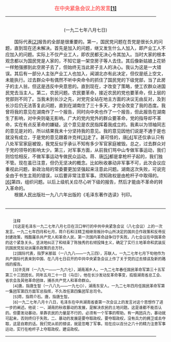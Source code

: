 <center><FONT style="FONT-SIZE: 12pt" COLOR="#FF6666"><B>在中央紧急会议上的发言<a href="#tail">[1]</a></B></center></FONT>
<HR color="#EE9B73" size="1" width="94%">
<BR>
<center>(一九二七年八月七日)</center>
<BR>
　　国际代表<a href="#tail">[2]</a>报告的全部是很重要的。第一，国民党问题在吾党是很长久的问题，直到现在还未解决。首先是加入的问题，继又发生什么人加入，即产业工人不应加入的问题。实际上不仅产业工人，即农民都无决心令其加入。当时大家的根本观念都以为国民党是人家的，不知它是一架空房子等人去住。其后像新姑娘上花轿一样勉强挪到此空房子去了，但始终无当此房子主人的决心。我认为这是一大错误。其后有一部分人主张产业工人也加入，闻湖北亦有此决定，但仅是纸上空文，未能执行。过去群众中有偶然不听中央命令的抓住了国民党的下级党部，当了此房子的主人翁，但这是违反中央意思的。直到现在，才改变了策略，使工农群众进国民党去当主人。第二，农民问题。农民要革命，接近农民的党也要革命，但上层的党部则不同了。当我未到长沙之先，对党完全站在地主方面的决议无由反对，及到长沙后仍无法答复此问题，直到在湖南住了三十多天，才完全改变了我的态度。我曾将我的意见在湖南作了一个报告，同时向中央也作了一个报告，但此报告在湖南生了影响，对中央则毫无影响。广大的党内党外的群众要革命，党的指导却不革命，实在有点反革命的嫌疑。这个意见是农民指挥着我成立的。我素以为领袖同志的意见是对的，所以结果我未十分坚持我的意见。我的意见因他们说是不通于是也就没有成立，于是党的意见跟着许克祥<a href="#tail">[3]</a>走了。甚可怪的，唐<a href="#tail">[4]</a>军还仅承认只有八处军官家庭被毁，我党反似乎承认不知有多少军官家庭被毁。总之，过去群众对于党的领导的影响太少。第三，对军事方面，从前我们骂中山专做军事运动，我们则恰恰相反，不做军事运动专做民众运动。蒋、唐<a href="#tail">[5]</a>都是拿枪杆子起的，我们独不管。现在虽已注意，但仍无坚决的概念。比如秋收暴动非军事不可，此次会议应重视此问题，新政治局的常委要更加坚强起来注意此问题。湖南这次失败，可说完全由于书生主观的错误，以后要非常注意军事。须知政权是由枪杆子中取得的。<a href="#tail">[6]</a>第四，组织问题。以后上级机关应尽心听下级的报告，然后才能由不革命的转入革命的。
<BR>
　　根据人民出版社一九八六年出版的《毛泽东著作选读》刊印。
<BR>
　　<hr><a name="tail"></a>    <FONT style="FONT-SIZE: 9pt">
<BR>
　　注释
<BR>
　　[1]这是毛泽东一九二七年八月七日在汉口举行的中共中央紧急会议（八七会议）上的一次发言。一九二七年四月和七月，蒋介石和汪精卫相继背叛孙中山所决定的国共合作政策和反帝反封建政策，残酷屠杀共产党人和革命人民，第一次国内革命战争归于失败。八七会议在中国革命的这个紧急关头，坚决地纠正了和结束了陈独秀的右倾投降主义，确定了实行土地革命和武装反抗国民党反动派屠杀政策的总方针。
<BR>
　　[2]国际代表，指罗米那兹（一八九八——一九三四），苏联人。一九二七年七月下旬他作为共产国际代表来到中国、在八月七日召开的中共中央紧急会议上作了关于党的过去错误及新的路线的报告。
<BR>
　　[3]许克祥（一八九一——一九六七），湖南湘乡人。一九二七年春任国民革命军第三十五军第三十三团团长。同年五月二十一日（马日），他在长沙发动反革命事变，捣毁湖南省总工会、省农会及其他革命团体，捕杀共产党人和革命群众。
<BR>
　　[4]唐，指唐生智（一八八九——一九七○），湖南东安人。一九二七年四月任国民革命军第一集团军第四方面军总指挥，不久改任第四集团军总司令。
<BR>
　　[5]蒋，指蒋介石。唐，指唐生智。
<BR>
　　[6]一九二七年八月十八日，毛泽东在中共湖南省委第一次会议上的发言对这个思想作了进一步的阐述。他说：一、湖南的秋收暴动的发展，是解决农民的土地问题。这是谁都不能否认的。但要发动暴动，单靠农民的力量是不行的，必须有一个军事的帮助。有一两团兵力，暴动就可起来，否则终归于失败。二、暴动的发展是要夺取政权。要夺取政权，没有兵力的拥卫或去夺取，这是自欺的话。我们党从前的错误，就是忽略了军事。现在应以百分之六十的精力注意军事运动，实行在枪杆子上夺取政权，建设政权。
<BR>
</FONT>
<HR color="#EE9B73" size="1" width="94%">

